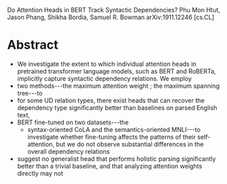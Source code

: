 Do Attention Heads in BERT Track Syntactic Dependencies?
Phu Mon Htut, Jason Phang, Shikha Bordia, Samuel R. Bowman
arXiv:1911.12246 [cs.CL]

# Abstract

* We investigate the extent to which individual attention heads 
  in pretrained transformer language models, such as BERT and RoBERTa,
  implicitly capture syntactic dependency relations. We employ 
* two methods---the maximum attention weight ; the maximum spanning tree---to
* for some UD relation types, there exist heads that can recover the dependency
  type significantly better than baselines on parsed English text,
* BERT fine-tuned on two datasets---the 
  * syntax-oriented CoLA and the semantics-oriented MNLI---to investigate
    whether fine-tuning affects the patterns of their self-attention, but we do
    not observe substantial differences in the overall dependency relations
* suggest no generalist head that performs holistic parsing significantly better
  than a trivial baseline, and that analyzing attention weights directly may not
